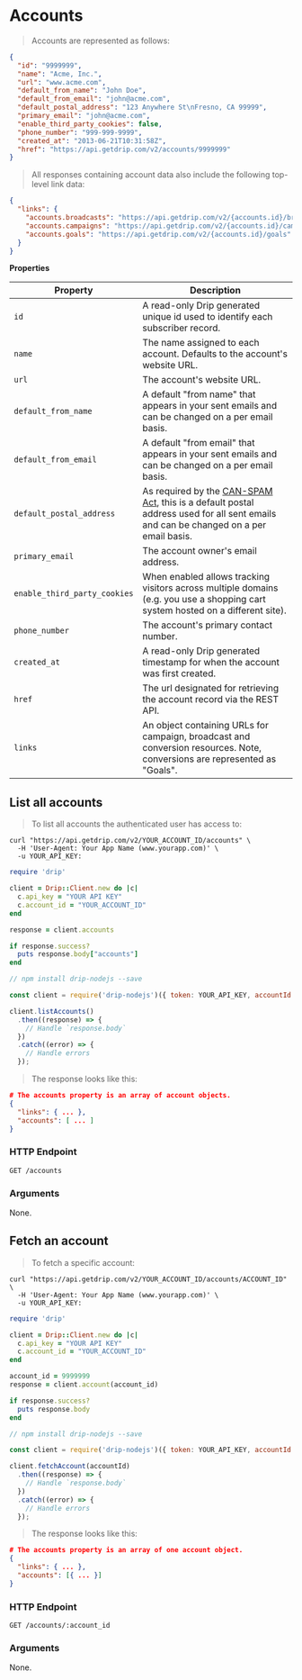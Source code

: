 # Accounts

> Accounts are represented as follows:

```json
{
  "id": "9999999",
  "name": "Acme, Inc.",
  "url": "www.acme.com",
  "default_from_name": "John Doe",
  "default_from_email": "john@acme.com",
  "default_postal_address": "123 Anywhere St\nFresno, CA 99999",
  "primary_email": "john@acme.com",
  "enable_third_party_cookies": false,
  "phone_number": "999-999-9999",
  "created_at": "2013-06-21T10:31:58Z",
  "href": "https://api.getdrip.com/v2/accounts/9999999"
}
```

> All responses containing account data also include the following top-level link data:

```json
{
  "links": {
    "accounts.broadcasts": "https://api.getdrip.com/v2/{accounts.id}/broadcasts",
    "accounts.campaigns": "https://api.getdrip.com/v2/{accounts.id}/campaigns",
    "accounts.goals": "https://api.getdrip.com/v2/{accounts.id}/goals"
  }
}
```

**Properties**

<table>
  <thead>
    <tr>
      <th>Property</th>
      <th>Description</th>
    </tr>
  </thead>
  <tbody>
    <tr>
      <td><code>id</code></td>
      <td>A read-only Drip generated unique id used to identify each subscriber record.</td>
    </tr>
    <tr>
      <td><code>name</code></td>
      <td>The name assigned to each account. Defaults to the account's website URL.</td>
    </tr>
    <tr>
      <td><code>url</code></td>
      <td>The account's website URL.</td>
    </tr>
    <tr>
      <td><code>default_from_name</code></td>
      <td>A default "from name" that appears in your sent emails and can be changed on a per email basis.</td>
    </tr>
    <tr>
      <td><code>default_from_email</code></td>
      <td>A default "from email" that appears in your sent emails and can be changed on a per email basis.</td>
    </tr>
    <tr>
      <td><code>default_postal_address</code></td>
      <td>As required by the <a href="http://1.usa.gov/YgrzFP" target="_blank">CAN-SPAM Act</a>, this is a default postal address used for all sent emails and can be changed on a per email basis.</td>
    </tr>
    <tr>
      <td><code>primary_email</code></td>
      <td>The account owner's email address.</td>
    </tr>
    <tr>
      <td><code>enable_third_party_cookies</code></td>
      <td>When enabled allows tracking visitors across multiple domains (e.g. you use a shopping cart system hosted on a different site).</td>
    </tr>
    <tr>
      <td><code>phone_number</code></td>
      <td>The account's primary contact number.</td>
    </tr>
    <tr>
      <td><code>created_at</code></td>
      <td>A read-only Drip generated timestamp for when the account was first created.</td>
    </tr>
    <tr>
      <td><code>href</code></td>
      <td>The url designated for retrieving the account record via the REST API.</td>
    </tr>
    <tr>
      <td><code>links</code></td>
      <td>An object containing URLs for campaign, broadcast and conversion resources. Note, conversions are represented as "Goals".</td>
    </tr>
  </tbody>
</table>

## List all accounts

> To list all accounts the authenticated user has access to:

```shell
curl "https://api.getdrip.com/v2/YOUR_ACCOUNT_ID/accounts" \
  -H 'User-Agent: Your App Name (www.yourapp.com)' \
  -u YOUR_API_KEY:
```

```ruby
require 'drip'

client = Drip::Client.new do |c|
  c.api_key = "YOUR API KEY"
  c.account_id = "YOUR_ACCOUNT_ID"
end

response = client.accounts

if response.success?
  puts response.body["accounts"]
end
```

```javascript
// npm install drip-nodejs --save

const client = require('drip-nodejs')({ token: YOUR_API_KEY, accountId: YOUR_ACCOUNT_ID });

client.listAccounts()
  .then((response) => {
    // Handle `response.body`
  })
  .catch((error) => {
    // Handle errors
  });
```

> The response looks like this:

```json
# The accounts property is an array of account objects.
{
  "links": { ... },
  "accounts": [ ... ]
}
```

### HTTP Endpoint

`GET /accounts`

### Arguments

None.

## Fetch an account

> To fetch a specific account:

```shell
curl "https://api.getdrip.com/v2/YOUR_ACCOUNT_ID/accounts/ACCOUNT_ID" \
  -H 'User-Agent: Your App Name (www.yourapp.com)' \
  -u YOUR_API_KEY:
```

```ruby
require 'drip'

client = Drip::Client.new do |c|
  c.api_key = "YOUR API KEY"
  c.account_id = "YOUR_ACCOUNT_ID"
end

account_id = 9999999
response = client.account(account_id)

if response.success?
  puts response.body
end
```

```javascript
// npm install drip-nodejs --save

const client = require('drip-nodejs')({ token: YOUR_API_KEY, accountId: YOUR_ACCOUNT_ID });

client.fetchAccount(accountId)
  .then((response) => {
    // Handle `response.body`
  })
  .catch((error) => {
    // Handle errors
  });
```

> The response looks like this:

```json
# The accounts property is an array of one account object.
{
  "links": { ... },
  "accounts": [{ ... }]
}
```

### HTTP Endpoint

`GET /accounts/:account_id`

### Arguments

None.
